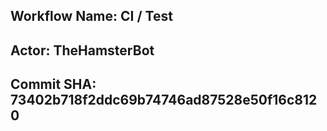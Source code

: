 
## Workflow Name: CI / Test 
## Actor: TheHamsterBot 
## Commit SHA: 73402b718f2ddc69b74746ad87528e50f16c8120 

